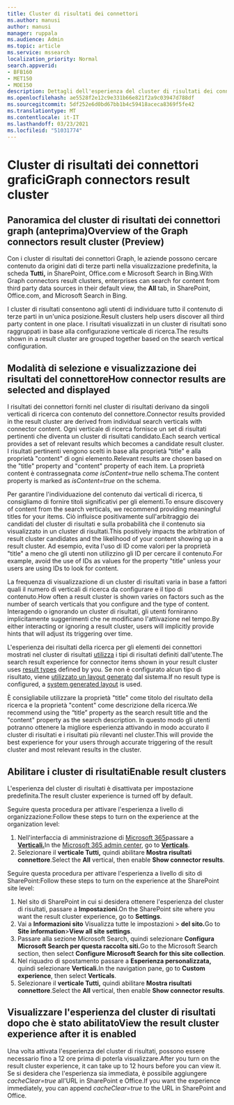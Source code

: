 ```yaml
---
title: Cluster di risultati dei connettori
ms.author: manusi
author: manusi
manager: ruppala
ms.audience: Admin
ms.topic: article
ms.service: mssearch
localization_priority: Normal
search.appverid:
- BFB160
- MET150
- MOE150
description: Dettagli dell'esperienza del cluster di risultati dei connettori
ms.openlocfilehash: ae5528f2e12c9e331b66e821f2a9c03947d788df
ms.sourcegitcommit: 5df252e6d0bd67bb1b4c59418aceca8369f5fe42
ms.translationtype: MT
ms.contentlocale: it-IT
ms.lasthandoff: 03/23/2021
ms.locfileid: "51031774"
---
```

# <a name="graph-connectors-result-cluster"></a><span data-ttu-id="08b53-103">Cluster di risultati dei connettori grafici</span><span class="sxs-lookup"><span data-stu-id="08b53-103">Graph connectors result cluster</span></span>

## <a name="overview-of-the-graph-connectors-result-cluster-preview"></a><span data-ttu-id="08b53-104">Panoramica del cluster di risultati dei connettori graph (anteprima)</span><span class="sxs-lookup"><span data-stu-id="08b53-104">Overview of the Graph connectors result cluster (Preview)</span></span>  

<span data-ttu-id="08b53-105">Con i cluster di risultati dei connettori Graph, le aziende possono cercare contenuto da origini dati di terze parti nella visualizzazione predefinita, la scheda **Tutti,** in SharePoint, Office.com e Microsoft Search in Bing.</span><span class="sxs-lookup"><span data-stu-id="08b53-105">With Graph connectors result clusters, enterprises can search for content from third party data sources in their default view, the **All** tab, in SharePoint, Office.com, and Microsoft Search in Bing.</span></span>

<span data-ttu-id="08b53-106">I cluster di risultati consentono agli utenti di individuare tutto il contenuto di terze parti in un'unica posizione.</span><span class="sxs-lookup"><span data-stu-id="08b53-106">Result clusters help users discover all third party content in one place.</span></span> <span data-ttu-id="08b53-107">I risultati visualizzati in un cluster di risultati sono raggruppati in base alla configurazione verticale di ricerca.</span><span class="sxs-lookup"><span data-stu-id="08b53-107">The results shown in a result cluster are grouped together based on the search vertical configuration.</span></span>

## <a name="how-connector-results-are-selected-and-displayed"></a><span data-ttu-id="08b53-108">Modalità di selezione e visualizzazione dei risultati del connettore</span><span class="sxs-lookup"><span data-stu-id="08b53-108">How connector results are selected and displayed</span></span>

<span data-ttu-id="08b53-109">I risultati dei connettori forniti nel cluster di risultati derivano da singoli verticali di ricerca con contenuto del connettore.</span><span class="sxs-lookup"><span data-stu-id="08b53-109">Connector results provided in the result cluster are derived from individual search verticals with connector content.</span></span> <span data-ttu-id="08b53-110">Ogni verticale di ricerca fornisce un set di risultati pertinenti che diventa un cluster di risultati candidato.</span><span class="sxs-lookup"><span data-stu-id="08b53-110">Each search vertical provides a set of relevant results which becomes a candidate result cluster.</span></span> <span data-ttu-id="08b53-111">I risultati pertinenti vengono scelti in base alla proprietà "title" e alla proprietà "content" di ogni elemento.</span><span class="sxs-lookup"><span data-stu-id="08b53-111">Relevant results are chosen based on the "title" property and "content" property of each item.</span></span> <span data-ttu-id="08b53-112">La proprietà content è contrassegnata *come isContent=true* nello schema.</span><span class="sxs-lookup"><span data-stu-id="08b53-112">The content property is marked as *isContent=true* on the schema.</span></span>

<span data-ttu-id="08b53-113">Per garantire l'individuazione del contenuto dai verticali di ricerca, ti consigliamo di fornire titoli significativi per gli elementi.</span><span class="sxs-lookup"><span data-stu-id="08b53-113">To ensure discovery of content from the search verticals, we recommend providing meaningful titles for your items.</span></span> <span data-ttu-id="08b53-114">Ciò influisce positivamente sull'arbitraggio dei candidati del cluster di risultati e sulla probabilità che il contenuto sia visualizzato in un cluster di risultati.</span><span class="sxs-lookup"><span data-stu-id="08b53-114">This positively impacts the arbitration of result cluster candidates and the likelihood of your content showing up in a result cluster.</span></span> <span data-ttu-id="08b53-115">Ad esempio, evita l'uso di ID come valori per la proprietà "title" a meno che gli utenti non utilizzino gli ID per cercare il contenuto.</span><span class="sxs-lookup"><span data-stu-id="08b53-115">For example, avoid the use of IDs as values for the property "title" unless your users are using IDs to look for content.</span></span>

<span data-ttu-id="08b53-116">La frequenza di visualizzazione di un cluster di risultati varia in base a fattori quali il numero di verticali di ricerca da configurare e il tipo di contenuto.</span><span class="sxs-lookup"><span data-stu-id="08b53-116">How often a result cluster is shown varies on factors such as the number of search verticals that you configure and the type of content.</span></span> <span data-ttu-id="08b53-117">Interagendo o ignorando un cluster di risultati, gli utenti forniranno implicitamente suggerimenti che ne modificano l'attivazione nel tempo.</span><span class="sxs-lookup"><span data-stu-id="08b53-117">By either interacting or ignoring a result cluster, users will implicitly provide hints that will adjust its triggering over time.</span></span>

<span data-ttu-id="08b53-118">L'esperienza dei risultati della ricerca per gli elementi dei connettori mostrati nel cluster di risultati [utilizza](./customize-search-page.md#create-your-own-result-type) i tipi di risultati definiti dall'utente.</span><span class="sxs-lookup"><span data-stu-id="08b53-118">The search result experience for connector items shown in your result cluster uses [result types](./customize-search-page.md#create-your-own-result-type) defined by you.</span></span> <span data-ttu-id="08b53-119">Se non è configurato alcun tipo di risultato, viene [utilizzato un layout generato](./customize-search-page.md#default-search-result-layout) dal sistema.</span><span class="sxs-lookup"><span data-stu-id="08b53-119">If no result type is configured, a [system generated layout](./customize-search-page.md#default-search-result-layout) is used.</span></span> 

<span data-ttu-id="08b53-120">È consigliabile utilizzare la proprietà "title" come titolo del risultato della ricerca e la proprietà "content" come descrizione della ricerca.</span><span class="sxs-lookup"><span data-stu-id="08b53-120">We recommend using the “title” property as the search result title and the "content" property as the search description.</span></span> <span data-ttu-id="08b53-121">In questo modo gli utenti potranno ottenere la migliore esperienza attivando in modo accurato il cluster di risultati e i risultati più rilevanti nel cluster.</span><span class="sxs-lookup"><span data-stu-id="08b53-121">This will provide the best experience for your users through accurate triggering of the result cluster and most relevant results in the cluster.</span></span> 

## <a name="enable-result-clusters"></a><span data-ttu-id="08b53-122">Abilitare i cluster di risultati</span><span class="sxs-lookup"><span data-stu-id="08b53-122">Enable result clusters</span></span>
  
<span data-ttu-id="08b53-123">L'esperienza del cluster di risultati è disattivata per impostazione predefinita.</span><span class="sxs-lookup"><span data-stu-id="08b53-123">The result cluster experience is turned off by default.</span></span>  

<span data-ttu-id="08b53-124">Seguire questa procedura per attivare l'esperienza a livello di organizzazione:</span><span class="sxs-lookup"><span data-stu-id="08b53-124">Follow these steps to turn on the experience at the organization level:</span></span>

1. <span data-ttu-id="08b53-125">Nell'interfaccia di amministrazione di [Microsoft 365](https://admin.microsoft.com)passare a [**Verticali.**](https://admin.microsoft.com/Adminportal/Home#/MicrosoftSearch/verticals)</span><span class="sxs-lookup"><span data-stu-id="08b53-125">In the [Microsoft 365 admin center](https://admin.microsoft.com), go to [**Verticals**](https://admin.microsoft.com/Adminportal/Home#/MicrosoftSearch/verticals).</span></span>
2. <span data-ttu-id="08b53-126">Selezionare il **verticale Tutti,** quindi abilitare **Mostra risultati connettore**.</span><span class="sxs-lookup"><span data-stu-id="08b53-126">Select  the **All** vertical, then enable **Show connector results**.</span></span> 


<span data-ttu-id="08b53-127">Seguire questa procedura per attivare l'esperienza a livello di sito di SharePoint:</span><span class="sxs-lookup"><span data-stu-id="08b53-127">Follow these steps to turn on the experience at the SharePoint site level:</span></span>

1. <span data-ttu-id="08b53-128">Nel sito di SharePoint in cui si desidera ottenere l'esperienza del cluster di risultati, passare a **Impostazioni**.</span><span class="sxs-lookup"><span data-stu-id="08b53-128">On the SharePoint site where you want the result cluster experience, go to **Settings**.</span></span>
2. <span data-ttu-id="08b53-129">Vai a **Informazioni sito** Visualizza tutte le impostazioni > **del sito.**</span><span class="sxs-lookup"><span data-stu-id="08b53-129">Go to **Site information**>**View all site settings**.</span></span>
3. <span data-ttu-id="08b53-130">Passare alla sezione Microsoft Search, quindi selezionare **Configura Microsoft Search per questa raccolta siti.**</span><span class="sxs-lookup"><span data-stu-id="08b53-130">Go to the Microsoft Search section, then select **Configure Microsoft Search for this site collection**.</span></span>
4. <span data-ttu-id="08b53-131">Nel riquadro di spostamento passare a **Esperienza personalizzata,** quindi selezionare **Verticali.**</span><span class="sxs-lookup"><span data-stu-id="08b53-131">In the navigation pane, go to **Custom experience**, then select **Verticals**.</span></span>
5. <span data-ttu-id="08b53-132">Selezionare il **verticale Tutti,** quindi abilitare **Mostra risultati connettore**.</span><span class="sxs-lookup"><span data-stu-id="08b53-132">Select the **All** vertical, then enable **Show connector results**.</span></span>

## <a name="view-the-result-cluster-experience-after-it-is-enabled"></a><span data-ttu-id="08b53-133">Visualizzare l'esperienza del cluster di risultati dopo che è stato abilitato</span><span class="sxs-lookup"><span data-stu-id="08b53-133">View the result cluster experience after it is enabled</span></span>

<span data-ttu-id="08b53-134">Una volta attivata l'esperienza del cluster di risultati, possono essere necessario fino a 12 ore prima di poterla visualizzare.</span><span class="sxs-lookup"><span data-stu-id="08b53-134">After you turn on the result cluster experience, it can take up to 12 hours before you can view it.</span></span> <span data-ttu-id="08b53-135">Se si desidera che l'esperienza sia immediata, è possibile aggiungere *cacheClear=true* all'URL in SharePoint e Office.</span><span class="sxs-lookup"><span data-stu-id="08b53-135">If you want the experience immediately, you can append *cacheClear=true* to the URL in SharePoint and Office.</span></span>